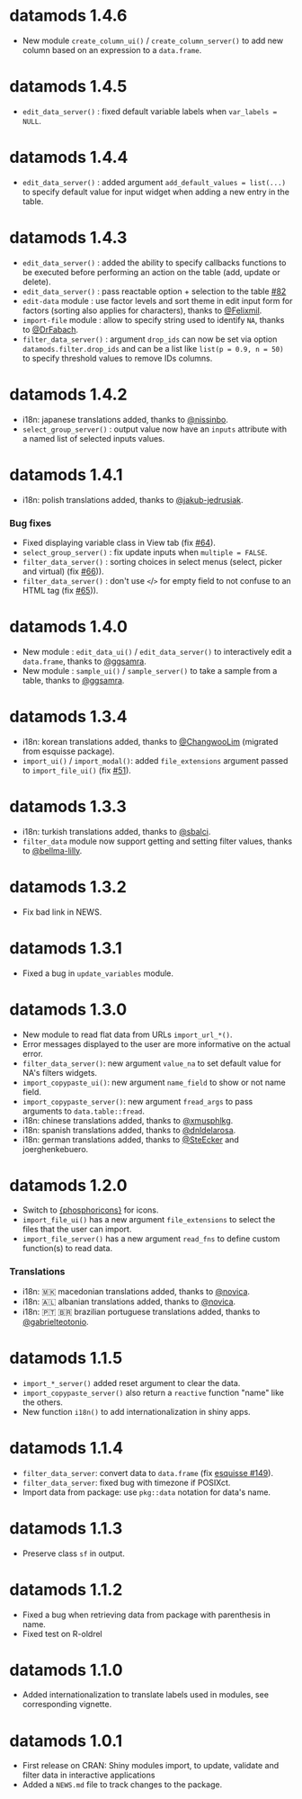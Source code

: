 # datamods 1.4.6

* New module `create_column_ui()` / `create_column_server()` to add new column based on an expression to a `data.frame`.


# datamods 1.4.5

* `edit_data_server()` : fixed default variable labels when `var_labels = NULL`.


# datamods 1.4.4

* `edit_data_server()` : added argument `add_default_values = list(...)` to specify default value for input widget when adding a new entry in the table.


# datamods 1.4.3

* `edit_data_server()` : added the ability to specify callbacks functions to be executed before performing an action on the table (add, update or delete).
* `edit_data_server()` : pass reactable option + selection to the table [#82](https://github.com/dreamRs/datamods/pull/82)
* `edit-data` module : use factor levels and sort theme in edit input form for factors (sorting also applies for characters), thanks to [@Felixmil](https://github.com/Felixmil).
* `import-file` module : allow to specify string used to identify `NA`, thanks to [@DrFabach](https://github.com/DrFabach).
* `filter_data_server()` : argument `drop_ids` can now be set via option `datamods.filter.drop_ids` and can be a list like `list(p = 0.9, n = 50)` to specify threshold values to remove IDs columns.


# datamods 1.4.2

* i18n: japanese translations added, thanks to [@nissinbo](https://github.com/nissinbo).
* `select_group_server()` : output value now have an `inputs` attribute with a named list of selected inputs values.


# datamods 1.4.1

* i18n: polish translations added, thanks to [@jakub-jedrusiak](https://github.com/jakub-jedrusiak).

### Bug fixes
* Fixed displaying variable class in View tab (fix [#64](https://github.com/dreamRs/datamods/issues/64)).
* `select_group_server()` : fix update inputs when `multiple = FALSE`.
* `filter_data_server()` : sorting choices in select menus (select, picker and virtual) (fix [#66](https://github.com/dreamRs/datamods/issues/64))).
* `filter_data_server()` : don't use `<`/`>` for empty field to not confuse to an HTML tag (fix [#65](https://github.com/dreamRs/datamods/issues/65))).


# datamods 1.4.0

* New module : `edit_data_ui()` / `edit_data_server()` to interactively edit a `data.frame`, thanks to [@ggsamra](https://github.com/ggsamra).
* New module : `sample_ui()` / `sample_server()` to take a sample from a table, thanks to [@ggsamra](https://github.com/ggsamra).



# datamods 1.3.4

* i18n: korean translations added, thanks to [@ChangwooLim](https://github.com/ChangwooLim) (migrated from esquisse package).
* `import_ui()` / `import_modal()`: added `file_extensions` argument passed to `import_file_ui()` (fix [#51](https://github.com/dreamRs/datamods/issues/51)).



# datamods 1.3.3

* i18n: turkish translations added, thanks to [@sbalci](https://github.com/sbalci).
* `filter_data` module now support getting and setting filter values, thanks to [@bellma-lilly](https://github.com/bellma-lilly).



# datamods 1.3.2

* Fix bad link in NEWS.



# datamods 1.3.1

* Fixed a bug in `update_variables` module.



# datamods 1.3.0

* New module to read flat data from URLs `import_url_*()`.
* Error messages displayed to the user are more informative on the actual error.
* `filter_data_server()`: new argument `value_na` to set default value for NA's filters widgets.
* `import_copypaste_ui()`: new argument `name_field` to show or not name field.
* `import_copypaste_server()`: new argument `fread_args` to pass arguments to `data.table::fread`.
* i18n: chinese translations added, thanks to [@xmusphlkg](https://github.com/xmusphlkg).
* i18n: spanish translations added, thanks to [@dnldelarosa](https://github.com/dnldelarosa).
* i18n: german translations added, thanks to [@SteEcker](https://github.com/SteEcker) and joerghenkebuero.



# datamods 1.2.0

* Switch to [{phosphoricons}](https://github.com/dreamRs/phosphoricons) for icons.
* `import_file_ui()` has a new argument `file_extensions` to select the files that the user can import.
* `import_file_server()` has a new argument `read_fns` to define custom function(s) to read data.

### Translations
* i18n: :macedonia: macedonian translations added, thanks to [@novica](https://github.com/novica).
* i18n: :albania: albanian translations added, thanks to [@novica](https://github.com/novica).
* i18n: :portugal: :brazil: brazilian portuguese translations added, thanks to [@gabrielteotonio](https://github.com/gabrielteotonio).



# datamods 1.1.5

* `import_*_server()` added reset argument to clear the data.
* `import_copypaste_server()` also return a `reactive` function "name" like the others.
* New function `i18n()` to add internationalization in shiny apps.



# datamods 1.1.4

* `filter_data_server`: convert data to `data.frame` (fix [esquisse #149](https://github.com/dreamRs/esquisse/issues/149)).
* `filter_data_server`: fixed bug with timezone if POSIXct.
* Import data from package: use `pkg::data` notation for data's name.



# datamods 1.1.3

* Preserve class `sf` in output.



# datamods 1.1.2

* Fixed a bug when retrieving data from package with parenthesis in name.
* Fixed test on R-oldrel



# datamods 1.1.0

* Added internationalization to translate labels used in modules, see corresponding vignette.



# datamods 1.0.1

* First release on CRAN: Shiny modules import, to update, validate and filter data in interactive applications
* Added a `NEWS.md` file to track changes to the package.
